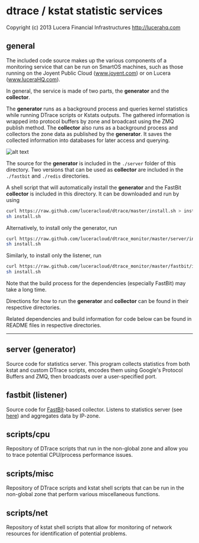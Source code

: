 dtrace / kstat statistic services
=================================
Copyright (c) 2013 Lucera Financial Infrastructures http://lucerahq.com

general
-------

The included code source makes up the various components of a monitoring service that can be run on SmartOS machines, such as those running on the Joyent Public Cloud (www.joyent.com) or on Lucera (www.luceraHQ.com). 

In general, the service is made of two parts, the __generator__ and the __collector__.

The __generator__ runs as a background process and queries kernel statistics while running DTrace scripts or Kstats outputs. The gathered information is wrapped into protocol buffers by zone and broadcast using the ZMQ publish method. The __collector__ also runs as a background process and collectors the zone data as published by the __generator__. It saves the collected information into databases for later access and querying.

![alt text](https://github.com/luceracloud/dtrace_monitor/blob/master/imgs/overview.png "overview of process")

The source for the __generator__ is included in the `./server` folder of this directory. Two versions that can be used as __collector__ are included in the `./fastbit` and `./redis` directories. 

A shell script that will automatically install the __generator__ and the FastBit __collector__ is included in this directory. It can be downloaded and run by using 
```bash
curl https://raw.github.com/luceracloud/dtrace/master/install.sh > install.sh
sh install.sh
```
Alternatively, to install only the generator, run
```bash
curl https://raw.github.com/luceracloud/dtrace_monitor/master/server/install.sh > install.sh
sh install.sh
```
Similarly, to install only the listener, run
```bash
curl https://raw.github.com/luceracloud/dtrace_monitor/master/fastbit/install.sh > install.sh
sh install.sh
``` 

Note that the build process for the dependencies (especially FastBit) may take a long time.

Directions for how to run the __generator__ and __collector__ can be found in their respective directories.


Related dependencies and build information for code below can be found in README files in respective directories.
___

server (generator)
------------------
Source code for statistics server. This program collects statistics from both kstat and custom DTrace scripts, encodes them using Google's Protocol Buffers and ZMQ, then broadcasts over a user-specified port.

fastbit (listener)
------------------
Source code for [FastBit](https://sdm.lbl.gov/fastbit/)-based collector. Listens to statistics server (see [here](#server)) and aggregates data by IP-zone.


scripts/cpu
-----------
Repository of DTrace scripts that run in the non-global zone and allow you to trace potential CPU/process performance issues.

scripts/misc
----
Repository of DTrace scripts and kstat shell scripts that can be run in the non-global zone that perform various miscellaneous functions. 

scripts/net
---
Repository of kstat shell scripts that allow for monitoring of network resources for identification of potential problems.

